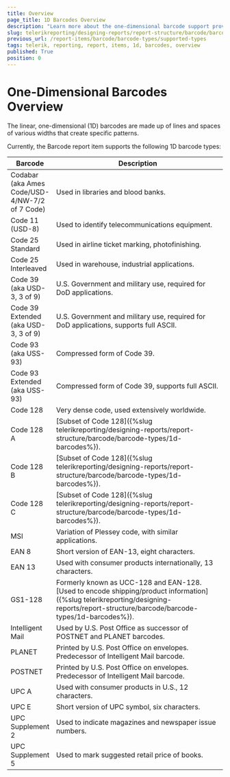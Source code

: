 ```yaml
---
title: Overview
page_title: 1D Barcodes Overview 
description: "Learn more about the one-dimensional barcode support provided by the Telerik Reporting Barcode report item."
slug: telerikreporting/designing-reports/report-structure/barcode/barcode-types/supported-types
previous_url: /report-items/barcode/barcode-types/supported-types
tags: telerik, reporting, report, items, 1d, barcodes, overview
published: True
position: 0
---
```

<style>
table th:first-of-type {
    width: 20%;
}
table th:nth-of-type(2) {
    width: 80%;
}
</style>

# One-Dimensional Barcodes Overview

The linear, one-dimensional (1D) barcodes are made up of lines and spaces of various widths that create specific patterns.

Currently, the Barcode report item supports the following 1D barcode types:

| Barcode | Description |
| ------ | ------ |
|Codabar (aka Ames Code/USD-4/NW-7/2 of 7 Code)| Used in libraries and blood banks.|
|Code 11 (USD-8)| Used to identify telecommunications equipment.|
|Code 25 Standard|Used in airline ticket marking, photofinishing.|
|Code 25 Interleaved|Used in warehouse, industrial applications.|
|Code 39 (aka USD-3, 3 of 9)|U.S. Government and military use, required for DoD applications.|
|Code 39 Extended (aka USD-3, 3 of 9)| U.S. Government and military use, required for DoD applications, supports full ASCII.|
|Code 93 (aka USS-93)| Compressed form of Code 39.|
|Code 93 Extended (aka USS-93)|Compressed form of Code 39, supports full ASCII.|
|Code 128|Very dense code, used extensively worldwide.|
|Code 128 A|[Subset of Code 128]({%slug telerikreporting/designing-reports/report-structure/barcode/barcode-types/1d-barcodes%}).|
|Code 128 B|[Subset of Code 128]({%slug telerikreporting/designing-reports/report-structure/barcode/barcode-types/1d-barcodes%}).|
|Code 128 C|[Subset of Code 128]({%slug telerikreporting/designing-reports/report-structure/barcode/barcode-types/1d-barcodes%}).|
|MSI|Variation of Plessey code, with similar applications.|
|EAN 8|Short version of EAN-13, eight characters.|
|EAN 13|Used with consumer products internationally, 13 characters.|
|GS1-128|Formerly known as UCC-128 and EAN-128. [Used to encode shipping/product information]({%slug telerikreporting/designing-reports/report-structure/barcode/barcode-types/1d-barcodes%}).|
|Intelligent Mail|Used by U.S. Post Office as successor of POSTNET and PLANET barcodes.|
|PLANET|Printed by U.S. Post Office on envelopes. Predecessor of Intelligent Mail barcode.|
|POSTNET|Printed by U.S. Post Office on envelopes. Predecessor of Intelligent Mail barcode.|
|UPC A|Used with consumer products in U.S., 12 characters.|
|UPC E|Short version of UPC symbol, six characters.|
|UPC Supplement 2|Used to indicate magazines and newspaper issue numbers.|
|UPC Supplement 5|Used to mark suggested retail price of books.|
